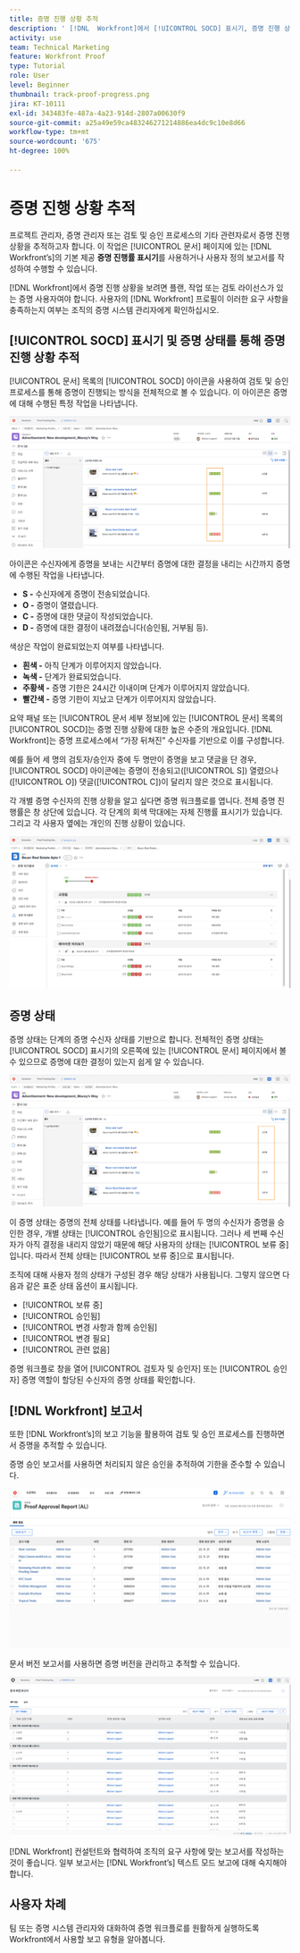 ```yaml
---
title: 증명 진행 상황 추적
description: ' [!DNL  Workfront]에서 [!UICONTROL SOCD] 표시기, 증명 진행 상황 및 보고서를 사용하여 증명 진행 상황을 추적하는 방법에 대해 알아봅니다.'
activity: use
team: Technical Marketing
feature: Workfront Proof
type: Tutorial
role: User
level: Beginner
thumbnail: track-proof-progress.png
jira: KT-10111
exl-id: 343483fe-487a-4a23-914d-2807a00630f9
source-git-commit: a25a49e59ca483246271214886ea4dc9c10e8d66
workflow-type: tm+mt
source-wordcount: '675'
ht-degree: 100%

---
```


# 증명 진행 상황 추적

프로젝트 관리자, 증명 관리자 또는 검토 및 승인 프로세스의 기타 관련자로서 증명 진행 상황을 추적하고자 합니다. 이 작업은 [!UICONTROL 문서] 페이지에 있는 [!DNL Workfront’s]의 기본 제공 **증명 진행률 표시기**&#x200B;를 사용하거나 사용자 정의 보고서를 작성하여 수행할 수 있습니다.

[!DNL Workfront]에서 증명 진행 상황을 보려면 플랜, 작업 또는 검토 라이선스가 있는 증명 사용자여야 합니다. 사용자의 [!DNL Workfront] 프로필이 이러한 요구 사항을 충족하는지 여부는 조직의 증명 시스템 관리자에게 확인하십시오.

## [!UICONTROL SOCD] 표시기 및 증명 상태를 통해 증명 진행 상황 추적

[!UICONTROL 문서] 목록의 [!UICONTROL SOCD] 아이콘을 사용하여 검토 및 승인 프로세스를 통해 증명이 진행되는 방식을 전체적으로 볼 수 있습니다. 이 아이콘은 증명에 대해 수행된 특정 작업을 나타냅니다.

![[!UICONTROL SOCD] 아이콘이 강조 표시된 [!DNL  Workfront] 프로젝트의 [!UICONTROL 문서] 목록 이미지](assets/manage-proofs-socd.png)

아이콘은 수신자에게 증명을 보내는 시간부터 증명에 대한 결정을 내리는 시간까지 증명에 수행된 작업을 나타냅니다.

* **S -** 수신자에게 증명이 전송되었습니다.
* **O -** 증명이 열렸습니다.
* **C -** 증명에 대한 댓글이 작성되었습니다.
* **D -** 증명에 대한 결정이 내려졌습니다(승인됨, 거부됨 등).

색상은 작업이 완료되었는지 여부를 나타냅니다.

* **흰색 -** 아직 단계가 이루어지지 않았습니다.
* **녹색 -** 단계가 완료되었습니다.
* **주황색 -** 증명 기한은 24시간 이내이며 단계가 이루어지지 않았습니다.
* **빨간색 -** 증명 기한이 지났고 단계가 이루어지지 않았습니다.

요약 패널 또는 [!UICONTROL 문서 세부 정보]에 있는 [!UICONTROL 문서] 목록의 [!UICONTROL SOCD]는 증명 진행 상황에 대한 높은 수준의 개요입니다. [!DNL Workfront]는 증명 프로세스에서 “가장 뒤쳐진” 수신자를 기반으로 이를 구성합니다.

예를 들어 세 명의 검토자/승인자 중에 두 명만이 증명을 보고 댓글을 단 경우, [!UICONTROL SOCD] 아이콘에는 증명이 전송되고([!UICONTROL S]) 열렸으나([!UICONTROL O]) 댓글([!UICONTROL C])이 달리지 않은 것으로 표시됩니다.

각 개별 증명 수신자의 진행 상황을 알고 싶다면 증명 워크플로를 엽니다. 전체 증명 진행률은 창 상단에 있습니다. 각 단계의 회색 막대에는 자체 진행률 표시기가 있습니다.  그리고 각 사용자 옆에는 개인의 진행 상황이 있습니다.

![문서의 [!UICONTROL 증명 워크플로] 섹션 이미지](assets/manage-proofs-socd-in-proofing-workflow-window.png)

## 증명 상태

증명 상태는 단계의 증명 수신자 상태를 기반으로 합니다. 전체적인 증명 상태는 [!UICONTROL SOCD] 표시기의 오른쪽에 있는 [!UICONTROL 문서] 페이지에서 볼 수 있으므로 증명에 대한 결정이 있는지 쉽게 알 수 있습니다.

![전체 증명 상태가 강조 표시된 [!DNL  Workfront] 프로젝트의 [!UICONTROL 문서] 목록 이미지](assets/manage-proofs-overall-status.png)

이 증명 상태는 증명의 전체 상태를 나타냅니다. 예를 들어 두 명의 수신자가 증명을 승인한 경우, 개별 상태는 [!UICONTROL 승인됨]으로 표시됩니다. 그러나 세 번째 수신자가 아직 결정을 내리지 않았기 때문에 해당 사용자의 상태는 [!UICONTROL 보류 중]입니다. 따라서 전체 상태는 [!UICONTROL 보류 중]으로 표시됩니다.

조직에 대해 사용자 정의 상태가 구성된 경우 해당 상태가 사용됩니다. 그렇지 않으면 다음과 같은 표준 상태 옵션이 표시됩니다.

* [!UICONTROL 보류 중]
* [!UICONTROL 승인됨]
* [!UICONTROL 변경 사항과 함께 승인됨]
* [!UICONTROL 변경 필요]
* [!UICONTROL 관련 없음]

증명 워크플로 창을 열어 [!UICONTROL 검토자 및 승인자] 또는 [!UICONTROL 승인자] 증명 역할이 할당된 수신자의 증명 상태를 확인합니다.

## [!DNL Workfront] 보고서

또한 [!DNL Workfront’s]의 보고 기능을 활용하여 검토 및 승인 프로세스를 진행하면서 증명을 추적할 수 있습니다.

증명 승인 보고서를 사용하면 처리되지 않은 승인을 추적하여 기한을 준수할 수 있습니다.

![[!DNL  Workfront]의 증명 승인 보고서 이미지](assets/proof-approval-report.png)

문서 버전 보고서를 사용하면 증명 버전을 관리하고 추적할 수 있습니다.

![[!DNL  Workfront]의 문서 버전 보고서 이미지](assets/document-version-report.png)

[!DNL Workfront] 컨설턴트와 협력하여 조직의 요구 사항에 맞는 보고서를 작성하는 것이 좋습니다. 일부 보고서는 [!DNL Workfront’s] 텍스트 모드 보고에 대해 숙지해야 합니다.

## 사용자 차례

팀 또는 증명 시스템 관리자와 대화하여 증명 워크플로를 원활하게 실행하도록 Workfront에서 사용할 보고 유형을 알아봅니다.

<!--
### Learn more
* Learn to create reports in [!DNL Workfront] with the Basic Report Creation course.
* View progress and status of a proof
* View activity on a proof within [!DNL Workfront]
-->
